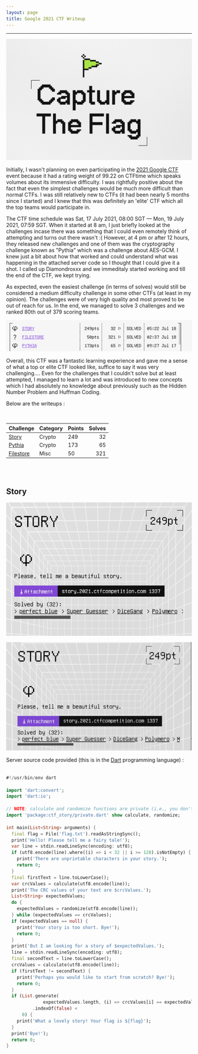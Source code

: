 ```yaml
---
layout: page
title: Google 2021 CTF Writeup
---
```

<hr/>

![Google CTF 021 Writeup](/assets/img/ctfImages/google2021/googleCTFlogo.png)

Initially, I wasn't planning on even participating in the <a href="https://ctftime.org/event/1318" target="_blank">2021 Google CTF</a> event because it had a rating weight of 99.22 on CTFtime which speaks volumes about its immensive difficulty. I was rightfully positive about the fact that even the simplest challenges would be much more difficult than normal CTFs. I was still relatively new to CTFs (it had been nearly 5 months since I started) and I knew that this was definitely an 'elite' CTF which all the top teams would participate in.

The CTF time schedule was Sat, 17 July 2021, 08:00 SGT — Mon, 19 July 2021, 07:59 SGT. When it started at 8 am, I just briefly looked at the challenges incase there was something that I could even remotely think of attempting and turns out there wasn't :( However, at 4 pm or after 12 hours, they released new challenges and one of them was the cryptography challenge known as "Pythia" which was a challenge about AES-GCM. I knew just a bit about how that worked and could understand what was happening in the attached server code so I thought that I could give it a shot. I called up Diamondroxxx and we immeditaly started working and till the end of the CTF, we kept trying.

As expected, even the easiest challenge (in terms of solves) would still be considered a medium difficulty challenge in some other CTFs (at least in my opinion). The challenges were of very high quality and most proved to be out of reach for us. In the end, we managed to solve 3 challenges and we ranked 80th out of 379 scoring teams. 

![Google CTF 021 Writeup](/assets/img/ctfImages/google2021/img1.png)

Overall, this CTF was a fantastic learning experience and gave me a sense of what a top or elite CTF looked like, suffice to say it was very challenging.... Even for the challenges that I couldn't solve but at least attempted, I managed to learn a lot and was introduced to new concepts which I had absolutely no knowledge about previously such as the Hidden Number Problem and Huffman Coding.

Below are the writeups :

<br/>

| Challenge | Category | Points | Solves | 
| ------------- |  ------- | --- | ---: |
|[Story](#story) | Crypto | 249 | 32 | 
|[Pythia](#pythia) | Crypto | 173 | 65 |
|[Filestore](#scrambled-elgs) | Misc | 50 | 321 |

<br/>

<br/>

## Story

![Google CTF 021 Writeup](/assets/img/ctfImages/google2021/img2.png)

![Google CTF 021 Writeup](/assets/img/ctfImages/google2021/img3.png)

Server source code provided (this is in the <a href="https://en.wikipedia.org/wiki/Dart_(programming_language)" target="_blank">Dart</a> programming language) :

```dart

#!/usr/bin/env dart

import 'dart:convert';
import 'dart:io';

// NOTE: calculate and randomize functions are private (i.e., you don't have access).
import 'package:ctf_story/private.dart' show calculate, randomize;

int main(List<String> arguments) {
  final flag = File('flag.txt').readAsStringSync();
  print('Hello! Please tell me a fairy tale!');
  var line = stdin.readLineSync(encoding: utf8);
  if (utf8.encode(line).where((i) => i < 32 || i >= 128).isNotEmpty) {
    print('There are unprintable characters in your story.');
    return 0;
  }
  final firstText = line.toLowerCase();
  var crcValues = calculate(utf8.encode(line));
  print('The CRC values of your text are $crcValues.');
  List<String> expectedValues;
  do {
    expectedValues = randomize(utf8.encode(line));
  } while (expectedValues == crcValues);
  if (expectedValues == null) {
    print('Your story is too short. Bye!');
    return 0;
  }
  print('But I am looking for a story of $expectedValues.');
  line = stdin.readLineSync(encoding: utf8);
  final secondText = line.toLowerCase();
  crcValues = calculate(utf8.encode(line));
  if (firstText != secondText) {
    print('Perhaps you would like to start from scratch? Bye!');
    return 0;
  }
  if (List.generate(
              expectedValues.length, (i) => crcValues[i] == expectedValues[i])
          .indexOf(false) <
      0) {
    print('What a lovely story! Your flag is ${flag}');
  }
  print('Bye!');
  return 0;
}

```



